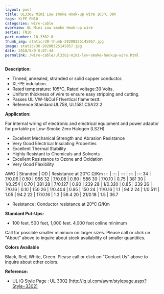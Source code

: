 ```yaml
---
layout: post 
title: UL3302 Mimi Low smoke Hook-up wire 105℃ 30V
tags: XLPE FN10
categories: wire-cable
overview: UL Mimi Low smoke Hook-up wire
series: FN10
part_number: 10-3302-0
thumb_img: static/30-thumb-20200325145057.jpg
image: static/30-20200325145057.jpg
date: 2018/5/9 0:07:44
permalink: /wire-cable/ul3302-mimi-low-smoke-hookup-wire.html
---
```



__Description:__

* Tinned, annealed, stranded or solid copper conductor.
* XL-PE indulation.
* Rated temperature: 105℃, Rated voltage:30 Volts.
* Uniform thickness of wire to ensure easy stripping and cutting.
* Passes UL VW-1&amp;Cul Ft1vertical flame testt.
* Reference Standard:UL758, UL1581,CSA22.2

__Application:__


For internal wiring of electronic and electrical equipment and power adaptor for portable pc
Low-Smoke Zero Halogen (LSZH)

* Excellent Mechanical Strength and Abrasion Resistance
* Very Good Electrical Insulating Properties
* Excellent Thermal Stability
* Highly Resistant to Chemicals and Solvents
* Excellent Resistance to Ozone and Oxidation
* Very Good Flexibility

AWG | Stranded | OD | Resistance at 20℃ Ω/Km
:-: | :-: |  :-: |  :-: |  :-: 
34 | 7/0.06 | 0.50 | 966
32 | 7/0.08 | 0.60 | 586
30 | 7/0.10 | 0.75 | 381
30 | 1/0.254 | 0.70 | 381
28 | 7/0.127 | 0.90 | 239
28 | 1/0.320 | 0.85 | 239
26 | 7/0.16 | 0.10 | 150
26 | 1/0.404 | 0.95 | 150
24 | 11/0.16 | 1.1 | 94.2
24 | 1/0.511 | 1.05 | 94.2
22 | 17/0.16 | 1.3 | 59.4
20 | 21/0.18 | 1.5 | 36.7

* Resistance: Conductor resistance at 20℃ Ω/Km

__Standard Put-Ups:__

* 100 feet, 500 feet, 1,000 feet.  4,000 feet online minimum

Call for possible smaller minimum on larger sizes.  Please call or click on "About" above to inquire about stock availability of smaller quantities. 

__Colors Available__

Black, Red, White, Green.  Please call or click on "Contact Us" above to inquire about other colors.

__Reference:__

*  UL iQ Style Page : UL 3302 [http://iq.ul.com/awm/stylepage.aspx?Style=3302] 
